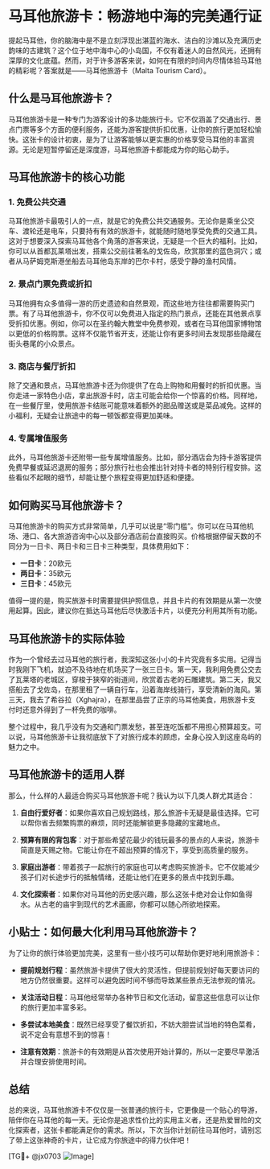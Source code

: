 # 马耳他旅游卡：畅游地中海的完美通行证

提起马耳他，你的脑海中是不是立刻浮现出湛蓝的海水、洁白的沙滩以及充满历史韵味的古建筑？这个位于地中海中心的小岛国，不仅有着迷人的自然风光，还拥有深厚的文化底蕴。然而，对于许多游客来说，如何在有限的时间内尽情体验马耳他的精彩呢？答案就是——马耳他旅游卡（Malta Tourism Card）。

## 什么是马耳他旅游卡？

马耳他旅游卡是一种专门为游客设计的多功能旅行卡。它不仅涵盖了交通出行、景点门票等多个方面的便利服务，还能为游客提供折扣优惠，让你的旅行更加轻松愉快。这张卡的设计初衷，是为了让游客能够以更实惠的价格享受马耳他的丰富资源。无论是短暂停留还是深度游，马耳他旅游卡都能成为你的贴心助手。

## 马耳他旅游卡的核心功能

### 1. 免费公共交通

马耳他旅游卡最吸引人的一点，就是它的免费公共交通服务。无论你是乘坐公交车、渡轮还是电车，只要持有有效的旅游卡，就能随时随地享受免费的交通工具。这对于想要深入探索马耳他各个角落的游客来说，无疑是一个巨大的福利。比如，你可以从首都瓦莱塔出发，搭乘公交前往著名的戈佐岛，欣赏那里的蓝色洞穴；或者从马萨姆克斯港坐船去马耳他岛东岸的巴尔卡村，感受宁静的渔村风情。

### 2. 景点门票免费或折扣

马耳他拥有众多值得一游的历史遗迹和自然景观，而这些地方往往都需要购买门票。有了马耳他旅游卡，你不仅可以免费进入指定的热门景点，还能在其他景点享受折扣优惠。例如，你可以在圣约翰大教堂中免费参观，或者在马耳他国家博物馆以更低的价格购票。这样不仅能节省开支，还能让你有更多时间去发现那些隐藏在街头巷尾的小众景点。

### 3. 商店与餐厅折扣

除了交通和景点，马耳他旅游卡还为你提供了在岛上购物和用餐时的折扣优惠。当你走进一家特色小店，拿出旅游卡时，店主可能会给你一个惊喜的价格。同样地，在一些餐厅里，使用旅游卡结账可能意味着额外的甜品赠送或是菜品减免。这样的小福利，无疑会让旅途中的每一顿饭都变得更加美味。

### 4. 专属增值服务

此外，马耳他旅游卡还附带一些专属增值服务。比如，部分酒店会为持卡游客提供免费早餐或延迟退房的服务；部分旅行社也会推出针对持卡者的特别行程安排。这些看似不起眼的细节，却能让整个旅程变得更加舒适和便捷。

## 如何购买马耳他旅游卡？

马耳他旅游卡的购买方式非常简单，几乎可以说是“零门槛”。你可以在马耳他机场、港口、各大旅游咨询中心以及部分酒店前台直接购买。价格根据停留天数的不同分为一日卡、两日卡和三日卡三种类型，具体费用如下：

- **一日卡**：20欧元
- **两日卡**：35欧元
- **三日卡**：45欧元

值得一提的是，购买旅游卡时需要提供护照信息，并且卡片的有效期是从第一次使用起算。因此，建议你在抵达马耳他后尽快激活卡片，以便充分利用其所有功能。

## 马耳他旅游卡的实际体验

作为一个曾经去过马耳他的旅行者，我深知这张小小的卡片究竟有多实用。记得当时我刚下飞机，就迫不及待地在机场买了一张三日卡。第一天，我利用免费公交去了瓦莱塔的老城区，穿梭于狭窄的街道间，欣赏着古老的石雕建筑。第二天，我又搭船去了戈佐岛，在那里租了一辆自行车，沿着海岸线骑行，享受清新的海风。第三天，我去了希谷拉（Xghajra），在那里品尝了正宗的马耳他美食，用旅游卡支付时还意外得到了一杯免费的咖啡。

整个过程中，我几乎没有为交通和门票发愁，甚至连吃饭都不用担心预算超支。可以说，马耳他旅游卡让我彻底放下了对旅行成本的顾虑，全身心投入到这座岛屿的魅力之中。

## 马耳他旅游卡的适用人群

那么，什么样的人最适合购买马耳他旅游卡呢？我认为以下几类人群尤其适合：

1. **自由行爱好者**：如果你喜欢自己规划路线，那么旅游卡无疑是最佳选择。它可以帮你省去频繁购票的麻烦，同时还能解锁更多隐藏的宝藏地点。
   
2. **预算有限的背包客**：对于那些希望花最少的钱玩最多的景点的人来说，旅游卡简直是天赐之物。它能让你在不超出预算的情况下，享受到高质量的服务。

3. **家庭出游者**：带着孩子一起旅行的家庭也可以考虑购买旅游卡。它不仅能减少孩子们对长途步行的抵触情绪，还能让他们在更多的景点中找到乐趣。

4. **文化探索者**：如果你对马耳他的历史感兴趣，那么这张卡绝对会让你如鱼得水。从古老的庙宇到现代的艺术画廊，你都可以随心所欲地探索。

## 小贴士：如何最大化利用马耳他旅游卡？

为了让你的旅行体验更加完美，这里有一些小技巧可以帮助你更好地利用旅游卡：

- **提前规划行程**：虽然旅游卡提供了很大的灵活性，但提前规划好每天要访问的地方仍然很重要。这样可以避免因时间不够而导致某些景点无法参观的情况。
  
- **关注活动日程**：马耳他经常举办各种节日和文化活动，留意这些信息可以让你的旅行更加丰富多彩。

- **多尝试本地美食**：既然已经享受了餐饮折扣，不妨大胆尝试当地的特色菜肴，说不定会有意想不到的惊喜！

- **注意有效期**：旅游卡的有效期是从首次使用开始计算的，所以一定要尽早激活并合理安排使用时间。

## 总结

总的来说，马耳他旅游卡不仅仅是一张普通的旅行卡，它更像是一个贴心的导游，陪伴你在马耳他的每一天。无论你是追求性价比的实用主义者，还是热爱冒险的文化探索者，这张卡都能满足你的需求。所以，下次当你计划前往马耳他时，请别忘了带上这张神奇的卡片，让它成为你旅途中的得力伙伴吧！

[TG💪+ @jx0703 ![Image](https://github.com/user-attachments/assets/dbca1d08-cadb-493c-b0ec-ad6f7a83f270)]